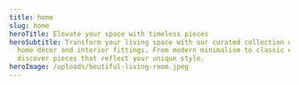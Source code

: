 ```yaml
---
title: home
slug: home
heroTitle: Elevate your space with timeless pieces
heroSubtitle: Transform your living space with our curated collection of premium
  home décor and interior fittings. From modern minimalism to classic elegance,
  discover pieces that reflect your unique style.
heroImage: /uploads/beutiful-living-room.jpeg
---
```

